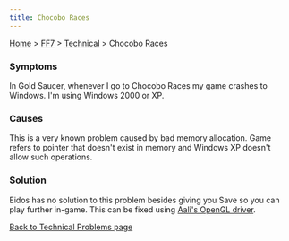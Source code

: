 ```yaml
---
title: Chocobo Races
---
```


[Home](Main%20Page.md) > [FF7](FF7.md) > [Technical](FF7/Technical.md) > Chocobo Races

### Symptoms

In Gold Saucer, whenever I go to Chocobo Races my game crashes to
Windows. I'm using Windows 2000 or XP.

### Causes

This is a very known problem caused by bad memory allocation. Game
refers to pointer that doesn't exist in memory and Windows XP doesn't
allow such operations.

### Solution

Eidos has no solution to this problem besides giving you Save so you can
play further in-game. This can be fixed using [Aali's OpenGL driver][].

[Back to Technical Problems page][]

  [Aali's OpenGL driver]: http://forums.qhimm.com/index.php?topic=8306.0
  [Back to Technical Problems page]: FF7/Technical.md "wikilink"
